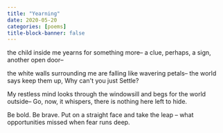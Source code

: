 ```yaml
---
title: "Yearning"
date: 2020-05-20
categories: [poems]
title-block-banner: false
---
```

the child inside me yearns
for something more–
a clue, perhaps, a sign,
another open door–

the white walls surrounding me
are falling like wavering petals–
the world says keep them up,
Why can't you just Settle?

My restless mind looks through
the windowsill and begs
for the world outside–
Go, now, it whispers,
there is nothing here
left to hide.

Be bold. Be brave.
Put on a straight face
and take the leap –
what opportunities missed
when fear runs deep.
